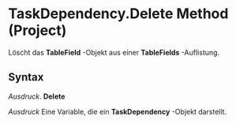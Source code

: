 
# TaskDependency.Delete Method (Project)

Löscht das  **TableField** -Objekt aus einer **TableFields** -Auflistung.


## Syntax

 _Ausdruck_. **Delete**

 _Ausdruck_ Eine Variable, die ein **TaskDependency** -Objekt darstellt.

